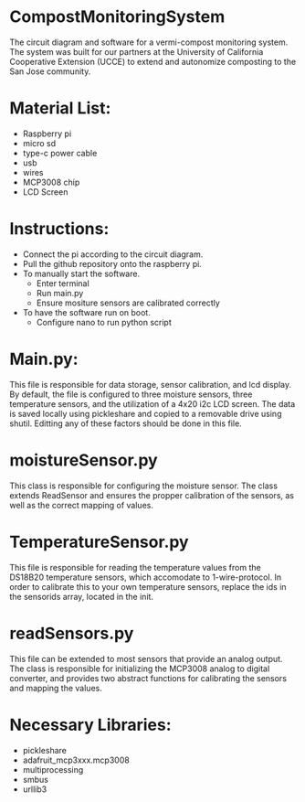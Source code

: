 # CompostMonitoringSystem
The circuit diagram and software for a vermi-compost monitoring system.
The system was built for our partners at the University of California Cooperative Extension (UCCE) to extend
and autonomize composting to the San Jose community.

# Material List:
  - Raspberry pi
  - micro sd
  - type-c power cable
  - usb
  - wires
  - MCP3008 chip
  - LCD Screen

# Instructions:
  - Connect the pi according to the circuit diagram.
  - Pull the github repository onto the raspberry pi.
  - To manually start the software.
    - Enter terminal
    - Run main.py
    - Ensure mositure sensors are calibrated correctly
  - To have the software run on boot.
    - Configure nano to run python script

# Main.py:
  This file is responsible for data storage, sensor calibration, and lcd display. By default, the file is configured to
  three moisture sensors, three temperature sensors, and the utilization of a 4x20 i2c LCD screen. The data is saved locally using pickleshare
  and copied to a removable drive using shutil. Editting any of these factors should be done in this file.
  
# moistureSensor.py
  This class is responsible for configuring the moisture sensor. The class extends ReadSensor and ensures the propper calibration of the sensors,
  as well as the correct mapping of values.
 
# TemperatureSensor.py
  This file is responsible for reading the temperature values from the DS18B20 temperature sensors, which accomodate to 1-wire-protocol. In order to
  calibrate this to your own temperature sensors, replace the ids in the sensorids array, located in the init.

# readSensors.py
  This file can be extended to most sensors that provide an analog output. The class is responsible for initializing the MCP3008 analog to digital converter,
  and provides two abstract functions for calibrating the sensors and mapping the values.
  
# Necessary Libraries:
  - pickleshare
  - adafruit_mcp3xxx.mcp3008
  - multiprocessing
  - smbus
  - urllib3
